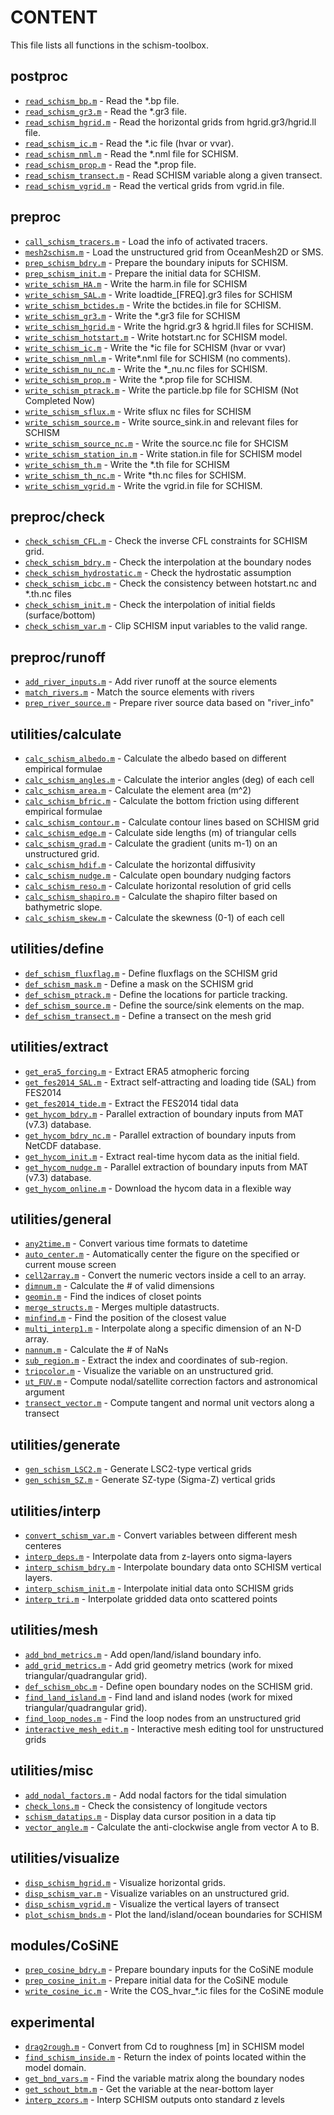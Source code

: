 # CONTENT

This file lists all functions in the schism-toolbox.

## postproc

- [`read_schism_bp.m`](../postproc/read_schism_bp.m) - Read the *.bp file.
- [`read_schism_gr3.m`](../postproc/read_schism_gr3.m) - Read the *.gr3 file.
- [`read_schism_hgrid.m`](../postproc/read_schism_hgrid.m) - Read the horizontal grids from hgrid.gr3/hgrid.ll file.
- [`read_schism_ic.m`](../postproc/read_schism_ic.m) - Read the *.ic file (hvar or vvar).
- [`read_schism_nml.m`](../postproc/read_schism_nml.m) - Read the *.nml file for SCHISM.
- [`read_schism_prop.m`](../postproc/read_schism_prop.m) - Read the *.prop file.
- [`read_schism_transect.m`](../postproc/read_schism_transect.m) - Read SCHISM variable along a given transect.
- [`read_schism_vgrid.m`](../postproc/read_schism_vgrid.m) - Read the vertical grids from vgrid.in file.

## preproc

- [`call_schism_tracers.m`](../preproc/call_schism_tracers.m) - Load the info of activated tracers.
- [`mesh2schism.m`](../preproc/mesh2schism.m) - Load the unstructured grid from OceanMesh2D or SMS.
- [`prep_schism_bdry.m`](../preproc/prep_schism_bdry.m) - Prepare the boundary iniputs for SCHISM.
- [`prep_schism_init.m`](../preproc/prep_schism_init.m) - Prepare the initial data for SCHISM.
- [`write_schism_HA.m`](../preproc/write_schism_HA.m) - Write the harm.in file for SCHISM
- [`write_schism_SAL.m`](../preproc/write_schism_SAL.m) - Write loadtide_[FREQ].gr3 files for SCHISM
- [`write_schism_bctides.m`](../preproc/write_schism_bctides.m) - Write the bctides.in file for SCHISM.
- [`write_schism_gr3.m`](../preproc/write_schism_gr3.m) - Write the *.gr3 file for SCHISM
- [`write_schism_hgrid.m`](../preproc/write_schism_hgrid.m) - Write the hgrid.gr3 & hgrid.ll files for SCHISM.
- [`write_schism_hotstart.m`](../preproc/write_schism_hotstart.m) - Write hotstart.nc for SCHISM model.
- [`write_schism_ic.m`](../preproc/write_schism_ic.m) - Write the *ic file for SCHISM (hvar or vvar)
- [`write_schism_nml.m`](../preproc/write_schism_nml.m) - Write*.nml file for SCHISM (no comments).
- [`write_schism_nu_nc.m`](../preproc/write_schism_nu_nc.m) - Write the *_nu.nc files for SCHISM.
- [`write_schism_prop.m`](../preproc/write_schism_prop.m) - Write the *.prop file for SCHISM.
- [`write_schism_ptrack.m`](../preproc/write_schism_ptrack.m) - Write the particle.bp file for SCHISM (Not Completed Now)
- [`write_schism_sflux.m`](../preproc/write_schism_sflux.m) - Write sflux nc files for SCHISM
- [`write_schism_source.m`](../preproc/write_schism_source.m) - Write source_sink.in and relevant files for SCHISM
- [`write_schism_source_nc.m`](../preproc/write_schism_source_nc.m) - Write the source.nc file for SHCISM
- [`write_schism_station_in.m`](../preproc/write_schism_station_in.m) - Write station.in file for SCHISM model
- [`write_schism_th.m`](../preproc/write_schism_th.m) - Write the *.th file for SCHISM
- [`write_schism_th_nc.m`](../preproc/write_schism_th_nc.m) - Write *th.nc files for SCHISM.
- [`write_schism_vgrid.m`](../preproc/write_schism_vgrid.m) - Write the vgrid.in file for SCHISM.

## preproc/check

- [`check_schism_CFL.m`](../preproc/check/check_schism_CFL.m) - Check the inverse CFL constraints for SCHISM grid.
- [`check_schism_bdry.m`](../preproc/check/check_schism_bdry.m) - Check the interpolation at the boundary nodes
- [`check_schism_hydrostatic.m`](../preproc/check/check_schism_hydrostatic.m) - Check the hydrostatic assumption
- [`check_schism_icbc.m`](../preproc/check/check_schism_icbc.m) - Check the consistency between hotstart.nc and *.th.nc files
- [`check_schism_init.m`](../preproc/check/check_schism_init.m) - Check the interpolation of initial fields (surface/bottom)
- [`check_schism_var.m`](../preproc/check/check_schism_var.m) - Clip SCHISM input variables to the valid range.

## preproc/runoff

- [`add_river_inputs.m`](../preproc/runoff/add_river_inputs.m) - Add river runoff at the source elements
- [`match_rivers.m`](../preproc/runoff/match_rivers.m) - Match the source elements with rivers
- [`prep_river_source.m`](../preproc/runoff/prep_river_source.m) - Prepare river source data based on "river_info"

## utilities/calculate

- [`calc_schism_albedo.m`](../utilities/calculate/calc_schism_albedo.m) - Calculate the albedo based on different empirical formulae
- [`calc_schism_angles.m`](../utilities/calculate/calc_schism_angles.m) - Calculate the interior angles (deg) of each cell
- [`calc_schism_area.m`](../utilities/calculate/calc_schism_area.m) - Calculate the element area (m^2)
- [`calc_schism_bfric.m`](../utilities/calculate/calc_schism_bfric.m) - Calculate the bottom friction using different empirical formulae
- [`calc_schism_contour.m`](../utilities/calculate/calc_schism_contour.m) - Calculate contour lines based on SCHISM grid
- [`calc_schism_edge.m`](../utilities/calculate/calc_schism_edge.m) - Calculate side lengths (m) of triangular cells
- [`calc_schism_grad.m`](../utilities/calculate/calc_schism_grad.m) - Calculate the gradient (units m-1) on an unstructured grid.
- [`calc_schism_hdif.m`](../utilities/calculate/calc_schism_hdif.m) - Calculate the horizontal diffusivity
- [`calc_schism_nudge.m`](../utilities/calculate/calc_schism_nudge.m) - Calculate open boundary nudging factors
- [`calc_schism_reso.m`](../utilities/calculate/calc_schism_reso.m) - Calculate horizontal resolution of grid cells
- [`calc_schism_shapiro.m`](../utilities/calculate/calc_schism_shapiro.m) - Calculate the shapiro filter based on bathymetric slope.
- [`calc_schism_skew.m`](../utilities/calculate/calc_schism_skew.m) - Calculate the skewness (0-1) of each cell

## utilities/define

- [`def_schism_fluxflag.m`](../utilities/define/def_schism_fluxflag.m) - Define fluxflags on the SCHISM grid
- [`def_schism_mask.m`](../utilities/define/def_schism_mask.m) - Define a mask on the SCHISM grid
- [`def_schism_ptrack.m`](../utilities/define/def_schism_ptrack.m) - Define the locations for particle tracking.
- [`def_schism_source.m`](../utilities/define/def_schism_source.m) - Define the source/sink elements on the map.
- [`def_schism_transect.m`](../utilities/define/def_schism_transect.m) - Define a transect on the mesh grid

## utilities/extract

- [`get_era5_forcing.m`](../utilities/extract/get_era5_forcing.m) - Extract ERA5 atmopheric forcing
- [`get_fes2014_SAL.m`](../utilities/extract/get_fes2014_SAL.m) - Extract self-attracting and loading tide (SAL) from FES2014
- [`get_fes2014_tide.m`](../utilities/extract/get_fes2014_tide.m) - Extract the FES2014 tidal data
- [`get_hycom_bdry.m`](../utilities/extract/get_hycom_bdry.m) - Parallel extraction of boundary inputs from MAT (v7.3) database.
- [`get_hycom_bdry_nc.m`](../utilities/extract/get_hycom_bdry_nc.m) - Parallel extraction of boundary inputs from NetCDF database.
- [`get_hycom_init.m`](../utilities/extract/get_hycom_init.m) - Extract real-time hycom data as the initial field.
- [`get_hycom_nudge.m`](../utilities/extract/get_hycom_nudge.m) - Parallel extraction of boundary inputs from MAT (v7.3) database.
- [`get_hycom_online.m`](../utilities/extract/get_hycom_online.m) - Download the hycom data in a flexible way

## utilities/general

- [`any2time.m`](../utilities/general/any2time.m) - Convert various time formats to datetime
- [`auto_center.m`](../utilities/general/auto_center.m) - Automatically center the figure on the specified or current mouse screen
- [`cell2array.m`](../utilities/general/cell2array.m) - Convert the numeric vectors inside a cell to an array.
- [`dimnum.m`](../utilities/general/dimnum.m) - Calculate the # of valid dimensions
- [`geomin.m`](../utilities/general/geomin.m) - Find the indices of closet points
- [`merge_structs.m`](../utilities/general/merge_structs.m) - Merges multiple datastructs.
- [`minfind.m`](../utilities/general/minfind.m) - Find the position of the closest value
- [`multi_interp1.m`](../utilities/general/multi_interp1.m) - Interpolate along a specific dimension of an N-D array.
- [`nannum.m`](../utilities/general/nannum.m) - Calculate the # of NaNs
- [`sub_region.m`](../utilities/general/sub_region.m) - Extract the index and coordinates of sub-region.
- [`tripcolor.m`](../utilities/general/tripcolor.m) - Visualize the variable on an unstructured grid.
- [`ut_FUV.m`](../utilities/general/ut_FUV.m) - Compute nodal/satellite correction factors and astronomical argument
- [`transect_vector.m`](../utilities/general/transect_vector.m) - Compute tangent and normal unit vectors along a transect

## utilities/generate

- [`gen_schism_LSC2.m`](../utilities/generate/gen_schism_LSC2.m) - Generate LSC2-type vertical grids
- [`gen_schism_SZ.m`](../utilities/generate/gen_schism_SZ.m) - Generate SZ-type (Sigma-Z) vertical grids

## utilities/interp

- [`convert_schism_var.m`](../utilities/interp/convert_schism_var.m) - Convert variables between different mesh centeres
- [`interp_deps.m`](../utilities/interp/interp_deps.m) - Interpolate data from z-layers onto sigma-layers
- [`interp_schism_bdry.m`](../utilities/interp/interp_schism_bdry.m) - Interpolate boundary data onto SCHISM vertical layers.
- [`interp_schism_init.m`](../utilities/interp/interp_schism_init.m) - Interpolate initial data onto SCHISM grids
- [`interp_tri.m`](../utilities/interp/interp_tri.m) - Interpolate gridded data onto scattered points

## utilities/mesh

- [`add_bnd_metrics.m`](../utilities/mesh/add_bnd_metrics.m) - Add open/land/island boundary info.
- [`add_grid_metrics.m`](../utilities/mesh/add_grid_metrics.m) - Add grid geometry metrics (work for mixed triangular/quadrangular grid).
- [`def_schism_obc.m`](../utilities/mesh/def_schism_obc.m) - Define open boundary nodes on the SCHISM grid.
- [`find_land_island.m`](../utilities/mesh/find_land_island.m) - Find land and island nodes (work for mixed triangular/quadrangular grid).
- [`find_loop_nodes.m`](../utilities/mesh/find_loop_nodes.m) - Find the loop nodes from an unstructured grid
- [`interactive_mesh_edit.m`](../utilities/mesh/interactive_mesh_edit.m) - Interactive mesh editing tool for unstructured grids

## utilities/misc

- [`add_nodal_factors.m`](../utilities/misc/add_nodal_factors.m) - Add nodal factors for the tidal simulation
- [`check_lons.m`](../utilities/misc/check_lons.m) - Check the consistency of longitude vectors
- [`schism_datatips.m`](../utilities/misc/schism_datatips.m) - Display data cursor position in a data tip
- [`vector_angle.m`](../utilities/misc/vector_angle.m) - Calculate the anti-clockwise angle from vector A to B.

## utilities/visualize

- [`disp_schism_hgrid.m`](../utilities/visualize/disp_schism_hgrid.m) - Visualize horizontal grids.
- [`disp_schism_var.m`](../utilities/visualize/disp_schism_var.m) - Visualize variables on an unstructured grid.
- [`disp_schism_vgrid.m`](../utilities/visualize/disp_schism_vgrid.m) - Visualize the vertical layers of transect
- [`plot_schism_bnds.m`](../utilities/visualize/plot_schism_bnds.m) - Plot the land/island/ocean boundaries for SCHISM

## modules/CoSiNE

- [`prep_cosine_bdry.m`](../modules/CoSiNE/prep_cosine_bdry.m) - Prepare boundary inputs for the CoSiNE module
- [`prep_cosine_init.m`](../modules/CoSiNE/prep_cosine_init.m) - Prepare initial data for the CoSiNE module
- [`write_cosine_ic.m`](../modules/CoSiNE/write_cosine_ic.m) - Write the COS_hvar_*.ic files for the CoSiNE module

## experimental

- [`drag2rough.m`](../experimental/drag2rough.m) - Convert from Cd to roughness [m] in SCHISM model
- [`find_schism_inside.m`](../experimental/find_schism_inside.m) - Return the index of points located within the model domain.
- [`get_bnd_vars.m`](../experimental/get_bnd_vars.m) - Find the variable matrix along the boundary nodes
- [`get_schout_btm.m`](../experimental/get_schout_btm.m) - Get the variable at the near-bottom layer
- [`interp_zcors.m`](../experimental/interp_zcors.m) - Interp SCHISM outputs onto standard z levels
